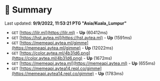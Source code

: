# 📖 Summary
Last updated: **9/9/2022, 11:53:21 PTG "Asia/Kuala_Lumpur"**

- `GET` [https://lilr.ml](https://lilr.ml) - **Up** (60412ms)
- `GET` [https://hst.aytea.ml](https://hst.aytea.ml) - **Up** (1591ms)
- `GET` [https://memeapi.aytea.ml/gimme](https://memeapi.aytea.ml/gimme) - **Up** (12022ms)
- `GET` [https://color.aytea.ml/4b31d6.png](https://color.aytea.ml/4b31d6.png) - **Up** (1672ms)
- `GET` [https://memeapi.aytea.ml](https://memeapi.aytea.ml) - **Up** (655ms)
- `GET` [https://memeapi.aytea14.repl.co/gimme](https://memeapi.aytea14.repl.co/gimme) - **Up** (1783ms)
